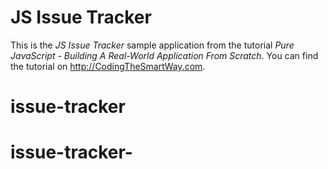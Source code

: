 # JS Issue Tracker
This is the *JS Issue Tracker* sample application from the tutorial *Pure JavaScript - Building A Real-World Application From Scratch*. You can find the tutorial on http://CodingTheSmartWay.com.
# issue-tracker
# issue-tracker-
